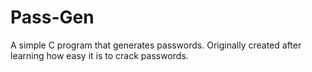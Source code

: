 # Pass-Gen
A simple C program that generates passwords. Originally created after learning how easy it is to crack passwords.

